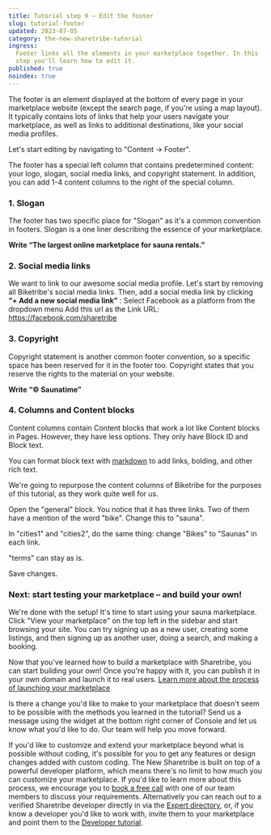 ```yaml
---
title: Tutorial step 9 – Edit the footer
slug: tutorial-footer
updated: 2023-07-05
category: the-new-sharetribe-tutorial
ingress:
  Footer links all the elements in your marketplace together. In this
  step you'll learn how to edit it.
published: true
noindex: true
---
```


The footer is an element displayed at the bottom of every page in your
marketplace website (except the search page, if you're using a map
layout). It typically contains lots of links that help your users
navigate your marketplace, as well as links to additional destinations,
like your social media profiles.

Let's start editing by navigating to "Content → Footer".

The footer has a special left column that contains predetermined
content: your logo, slogan, social media links, and copyright statement.
In addition, you can add 1-4 content columns to the right of the special
column.

### 1. Slogan

The footer has two specific place for "Slogan" as it's a common
convention in footers. Slogan is a one liner describing the essence of
your marketplace.

**Write “The largest online marketplace for sauna rentals.”**

### 2. Social media links

We want to link to our awesome social media profile. Let's start by
removing all Biketribe's social media links. Then, add a social media
link by clicking **“+ Add a new social media link”** : Select Facebook
as a platform from the dropdown menu Add this url as the Link URL:
https://facebook.com/sharetribe

### 3. Copyright

Copyright statement is another common footer convention, so a specific
space has been reserved for it in the footer too. Copyright states that
you reserve the rights to the material on your website.

**Write “© Saunatime”**

### 4. Columns and Content blocks

Content columns contain Content blocks that work a lot like Content
blocks in Pages. However, they have less options. They only have Block
ID and Block text.

You can format block text with
[markdown](https://www.markdownguide.org/basic-syntax/) to add links,
bolding, and other rich text.

We're going to repurpose the content columns of Biketribe for the
purposes of this tutorial, as they work quite well for us.

Open the "general" block. You notice that it has three links. Two of
them have a mention of the word "bike". Change this to "sauna".

In "cities1" and "cities2", do the same thing: change "Bikes" to
"Saunas" in each link.

"terms" can stay as is.

Save changes.

### Next: start testing your marketplace – and build your own!

We're done with the setup! It's time to start using your sauna
marketplace. Click "View your marketplace" on the top left in the sidebar and start
browsing your site. You can try signing up as a new user, creating some
listings, and then signing up as another user, doing a search, and
making a booking.

Now that you've learned how to build a marketplace with Sharetribe, you
can start building your own! Once you're happy with it, you can publish
it in your own domain and launch it to real users.
[Learn more about the process of launching your marketplace](www.sharetribe.com/docs/the-new-sharetribe/going-live/)

Is there a change you'd like to make to your marketplace that doesn't
seem to be possible with the methods you learned in the tutorial? Send
us a message using the widget at the bottom right corner of Console and
let us know what you'd like to do. Our team will help you move forward.

If you'd like to customize and extend your marketplace beyond what is
possible without coding, it's possible for you to get any features or
design changes added with custom coding. The New Sharetribe is built on
top of a powerful developer platform, which means there's no limit to
how much you can customize your marketplace. If you'd like to learn more
about this process, we encourage you to
[book a free call](https://calendly.com/the-new-sharetribe-pilot-discussions/onboarding-feedback)
with one of our team members to discuss your requirements. Alternatively
you can reach out to a verified Sharetribe developer directly in via the
[Expert directory](https://www.sharetribe.com/experts/), or, if you know
a developer you'd like to work with, invite them to your marketplace and
point them to the
[Developer tutorial](https://www.sharetribe.com/docs/tutorial/introduction/).
